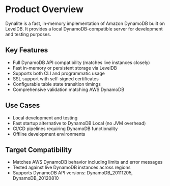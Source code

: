 # Product Overview

Dynalite is a fast, in-memory implementation of Amazon DynamoDB built on LevelDB. It provides a local DynamoDB-compatible server for development and testing purposes.

## Key Features
- Full DynamoDB API compatibility (matches live instances closely)
- Fast in-memory or persistent storage via LevelDB
- Supports both CLI and programmatic usage
- SSL support with self-signed certificates
- Configurable table state transition timings
- Comprehensive validation matching AWS DynamoDB

## Use Cases
- Local development and testing
- Fast startup alternative to DynamoDB Local (no JVM overhead)
- CI/CD pipelines requiring DynamoDB functionality
- Offline development environments

## Target Compatibility
- Matches AWS DynamoDB behavior including limits and error messages
- Tested against live DynamoDB instances across regions
- Supports DynamoDB API versions: DynamoDB_20111205, DynamoDB_20120810
